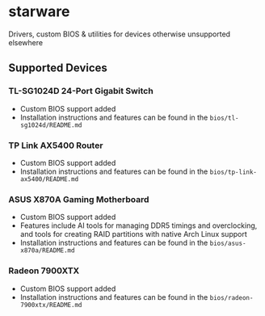 # starware
Drivers, custom BIOS &amp; utilities for devices otherwise unsupported elsewhere

## Supported Devices

### TL-SG1024D 24-Port Gigabit Switch
- Custom BIOS support added
- Installation instructions and features can be found in the `bios/tl-sg1024d/README.md`

### TP Link AX5400 Router
- Custom BIOS support added
- Installation instructions and features can be found in the `bios/tp-link-ax5400/README.md`

### ASUS X870A Gaming Motherboard
- Custom BIOS support added
- Features include AI tools for managing DDR5 timings and overclocking, and tools for creating RAID partitions with native Arch Linux support
- Installation instructions and features can be found in the `bios/asus-x870a/README.md`

### Radeon 7900XTX
- Custom BIOS support added
- Installation instructions and features can be found in the `bios/radeon-7900xtx/README.md`
